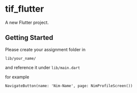 # tif_flutter

A new Flutter project.

## Getting Started

Please create your assignment folder in
````
lib/your_name/
````

and reference it under `lib/main.dart`

for example
````
NavigateButton(name: 'Nim-Name', page: NimProfileScreen())
````
